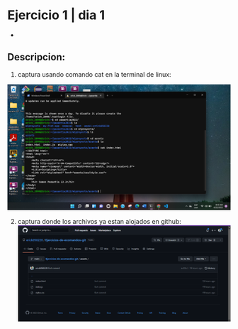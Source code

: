 # Ejercicio 1 | dia 1
-
## Descripcion:
 1. captura usando comando cat en la terminal de linux:

 ![img](../assets/dia1.png)

 2. captura donde los archivos ya estan alojados en github:
  ![img](../assets/dia1_archivos%20subidos%20a%20github.PNG)